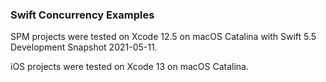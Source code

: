 ### Swift Concurrency Examples

SPM projects were tested on Xcode 12.5 on macOS Catalina with Swift 5.5 Development Snapshot 2021-05-11.

iOS projects were tested on Xcode 13 on macOS Catalina.
